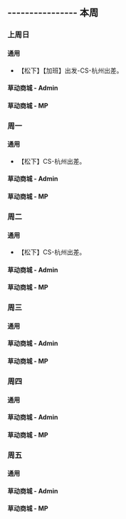 ## ---------------- 本周

### 上周日
#### 通用
* 【松下】【加班】出发-CS-杭州出差。
#### 草动商城 - Admin
#### 草动商城 - MP

### 周一
#### 通用
* 【松下】CS-杭州出差。
#### 草动商城 - Admin
#### 草动商城 - MP

### 周二
#### 通用
* 【松下】CS-杭州出差。
#### 草动商城 - Admin
#### 草动商城 - MP

### 周三
#### 通用
#### 草动商城 - Admin
#### 草动商城 - MP

### 周四
#### 通用
#### 草动商城 - Admin
#### 草动商城 - MP

### 周五
#### 通用
#### 草动商城 - Admin
#### 草动商城 - MP
